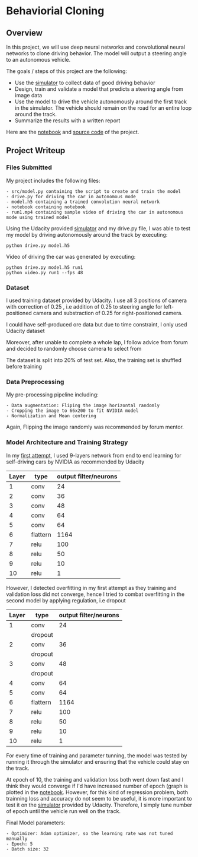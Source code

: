 # Behaviorial Cloning 

Overview
---

In this project, we will use deep neural networks and convolutional neural networks to clone driving behavior. The model will output a steering angle to an autonomous vehicle.

The goals / steps of this project are the following:
* Use the [simulator](https://github.com/udacity/self-driving-car-sim) to collect data of good driving behavior 
* Design, train and validate a model that predicts a steering angle from image data
* Use the model to drive the vehicle autonomously around the first track in the simulator. The vehicle should remain on the road for an entire loop around the track.
* Summarize the results with a written report

Here are the [notebook](http://nbviewer.jupyter.org/gist/tranlyvu/671c4e258dcc5535f27e458e346c64e9) and [source code](https://github.com/tranlyvu/autonomous-vehicle-projects/blob/master/Behavioral%20Cloning/src/model.py) of the project.


Project Writeup
---

### Files Submitted 

My project includes the following files:

```
- src/model.py containing the script to create and train the model
- drive.py for driving the car in autonomous mode
- model.h5 containing a trained convolution neural network
- notebook containing notebook
- run1.mp4 containing sample video of driving the car in autonomous mode using trained model 
```

Using the Udacity provided [simulator](https://github.com/udacity/self-driving-car-sim) and my drive.py file, I was able to test my model by driving autonomously around the track by executing:

```
python drive.py model.h5
```

Video of driving the car was generated by executing:

```
python drive.py model.h5 run1
python video.py run1 --fps 48
```


### Dataset

I used training dataset provided by Udacity. I use all 3 positions of camera with correction of 0.25 , i.e addition of 0.25 to steering angle for left-positioned camera and substraction of 0.25 for right-positioned camera.

I could have self-produced ore data but due to time constraint, I only used Udacity dataset

Moreover, after unable to complete a whole lap, I follow advice from forum and decided to randomly choose camera to select from

The dataset is split into 20% of test set. Also, the training set is shuffled before training

### Data Preprocessing

My pre-processing pipeline including:

```
- Data augmentation: Fliping the image horizontal randomly 
- Cropping the image to 66x200 to fit NVIDIA model
- Normalization and Mean centering
```

Again, Flipping the image randomly was recommended by forum mentor.


### Model Architecture and Training Strategy

In my [first attempt](https://github.com/tranlyvu/autonomous-vehicle-projects/blob/master/Behavioral%20Cloning/src/first_attempt.py), I used 9-layers network from end to end learning for self-driving cars by NVIDIA as recommended by Udacity

    
|Layer   |type    |output filter/neurons|
|--------|--------|--------|
|1       |conv    |24      |
|2       |conv    |36      |
|3       |conv    |48      |
|4       |conv    |64      |
|5       |conv    |64      |
|6       |flattern|1164    |
|7       |relu    |100     |
|8       |relu    |50      |
|9       |relu    |10      |
|10      |relu    |1       |


However, I detected overfitting in my first attempt as they training and validation loss did not converge, hence I tried to combat overfitting in the second model by applying regulation, i.e dropout

|Layer   |type    |output filter/neurons|
|--------|--------|--------|
|1       |conv    |24      |
|        |dropout |        |
|2       |conv    |36      |
|        |dropout |        |
|3       |conv    |48      |
|        |dropout |        |
|4       |conv    |64      |
|5       |conv    |64      |
|6       |flattern|1164    |
|7       |relu    |100     |
|8       |relu    |50      |
|9       |relu    |10      |
|10      |relu    |1       |

For every time of training and parameter tunning, the model was tested by running it through the simulator and ensuring that the vehicle could stay on the track.

At epoch of 10, the training and validation loss both went down fast and I think they would converge if I'd have increased number of epoch (graph is plotted in the [notebook](http://nbviewer.jupyter.org/gist/tranlyvu/671c4e258dcc5535f27e458e346c64e9). However, for this kind of regression problem, both trainning loss and accuracy do not seem to be useful, it is more important to test it on the [simulator](https://github.com/udacity/self-driving-car-sim) provided by Udacity. Therefore, I simply tune number of epoch until the vehicle run well on the track.

Final Model parameters:

```
- Optimizer: Adam optimizer, so the learning rate was not tuned manually 
- Epoch: 5
- Batch size: 32
```

